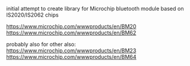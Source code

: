 initial attempt to create library for Microchip bluetooth module based on IS2020/IS2062 chips

https://www.microchip.com/wwwproducts/en/BM20
https://www.microchip.com/wwwproducts/en/BM62

probably also for other also:
https://www.microchip.com/wwwproducts/en/BM23
https://www.microchip.com/wwwproducts/en/BM64

